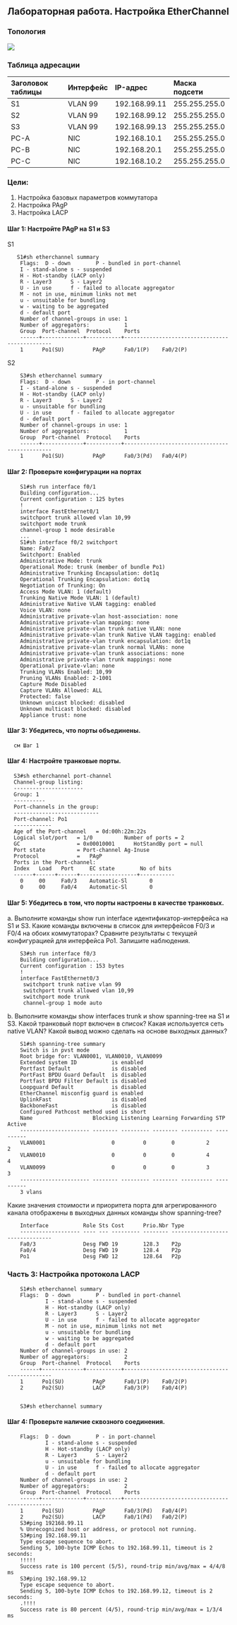 ## Лабораторная работа. Настройка EtherChannel

### Топология

![](topology.png)


### Таблица адресации

|Заголовок таблицы	|Интерфейс |IP-адрес	   |Маска подсети|
|:------------------|:---------|:------------|:------------|
|S1	                |VLAN 99	 |192.168.99.11|255.255.255.0|
|S2	                |VLAN 99	 |192.168.99.12|255.255.255.0|
|S3	                |VLAN 99	 |192.168.99.13|255.255.255.0|
|PC-A	              |NIC	     |192.168.10.1 |255.255.255.0|
|PC-B	              |NIC	     |192.168.20.1 |255.255.255.0|
|PC-C               |NIC	     |192.168.10.2 |255.255.255.0|

### Цели:

1. Настройка базовых параметров коммутатора
2. Настройка PAgP
3. Настройка LACP

#### Шаг 1:	Настройте PAgP на S1 и S3

S1

       S1#sh etherchannel summary 
        Flags:  D - down        P - bundled in port-channel
        I - stand-alone s - suspended
        H - Hot-standby (LACP only)
        R - Layer3      S - Layer2
        U - in use      f - failed to allocate aggregator
        M - not in use, minimum links not met
        u - unsuitable for bundling
        w - waiting to be aggregated
        d - default port
        Number of channel-groups in use: 1
        Number of aggregators:           1
        Group  Port-channel  Protocol    Ports
        ------+-------------+-----------+-----------------------------------------------
        1      Po1(SU)         PAgP      Fa0/1(P)    Fa0/2(P)    
        
S2

        S3#sh etherchannel summary 
        Flags:  D - down        P - in port-channel
        I - stand-alone s - suspended
        H - Hot-standby (LACP only)
        R - Layer3      S - Layer2
        u - unsuitable for bundling
        U - in use      f - failed to allocate aggregator
        d - default port
        Number of channel-groups in use: 1
        Number of aggregators:           1
        Group  Port-channel  Protocol    Ports
        ------+-------------+-----------+-----------------------------------------------
        1      Po1(SU)         PAgP      Fa0/3(Pd)   Fa0/4(P)    

#### Шаг 2:	Проверьте конфигурации на портах

        S1#sh run interface f0/1
        Building configuration...
        Current configuration : 125 bytes
        !
        interface FastEthernet0/1
        switchport trunk allowed vlan 10,99
        switchport mode trunk
        channel-group 1 mode desirable
        ...
        S1#sh interface f0/2 switchport 
        Name: Fa0/2
        Switchport: Enabled
        Administrative Mode: trunk
        Operational Mode: trunk (member of bundle Po1)
        Administrative Trunking Encapsulation: dot1q
        Operational Trunking Encapsulation: dot1q
        Negotiation of Trunking: On
        Access Mode VLAN: 1 (default)
        Trunking Native Mode VLAN: 1 (default)
        Administrative Native VLAN tagging: enabled
        Voice VLAN: none
        Administrative private-vlan host-association: none 
        Administrative private-vlan mapping: none 
        Administrative private-vlan trunk native VLAN: none
        Administrative private-vlan trunk Native VLAN tagging: enabled
        Administrative private-vlan trunk encapsulation: dot1q
        Administrative private-vlan trunk normal VLANs: none
        Administrative private-vlan trunk associations: none
        Administrative private-vlan trunk mappings: none
        Operational private-vlan: none
        Trunking VLANs Enabled: 10,99
        Pruning VLANs Enabled: 2-1001
        Capture Mode Disabled
        Capture VLANs Allowed: ALL
        Protected: false
        Unknown unicast blocked: disabled
        Unknown multicast blocked: disabled
        Appliance trust: none
        
#### Шаг 3:	Убедитесь, что порты объединены.
      см Шаг 1
      
#### Шаг 4:	Настройте транковые порты.

      S3#sh etherchannel port-channel 
      Channel-group listing: 
      ----------------------
      Group: 1 
      ----------
      Port-channels in the group: 
      ---------------------------
      Port-channel: Po1
      ------------
      Age of the Port-channel   = 0d:00h:22m:22s
      Logical slot/port   = 1/0          Number of ports = 2
      GC                  = 0x00010001      HotStandBy port = null
      Port state          = Port-channel Ag-Inuse 
      Protocol            =   PAgP
      Ports in the Port-channel: 
      Index   Load   Port     EC state        No of bits
      ------+------+------+------------------+-----------
        0     00     Fa0/3    Automatic-Sl       0
        0     00     Fa0/4    Automatic-Sl       0
        
#### Шаг 5:	Убедитесь в том, что порты настроены в качестве транковых.

a.	Выполните команды show run interface идентификатор-интерфейса на S1 и S3. Какие команды включены в список для интерфейсов F0/3 и F0/4 на обоих коммутаторах? Сравните результаты с текущей конфигурацией для интерфейса Po1. Запишите наблюдения.

        S3#sh run interface f0/3
        Building configuration...
        Current configuration : 153 bytes
        !
        interface FastEthernet0/3
         switchport trunk native vlan 99
         switchport trunk allowed vlan 10,99
         switchport mode trunk
         channel-group 1 mode auto

b.	Выполните команды show interfaces trunk и show spanning-tree на S1 и S3. Какой транковый порт включен в список? Какая используется сеть native VLAN? Какой вывод можно сделать на основе выходных данных?

        S1#sh spanning-tree summary 
        Switch is in pvst mode
        Root bridge for: VLAN0001, VLAN0010, VLAN0099
        Extended system ID           is enabled
        Portfast Default             is disabled
        PortFast BPDU Guard Default  is disabled
        Portfast BPDU Filter Default is disabled
        Loopguard Default            is disabled
        EtherChannel misconfig guard is enabled
        UplinkFast                   is disabled
        BackboneFast                 is disabled
        Configured Pathcost method used is short
        Name                   Blocking Listening Learning Forwarding STP Active
        ---------------------- -------- --------- -------- ---------- ----------
        VLAN0001                     0         0        0          2          2
        VLAN0010                     0         0        0          4          4
        VLAN0099                     0         0        0          3          3
        ---------------------- -------- --------- -------- ---------- ----------
        3 vlans  
 
Какие значения стоимости и приоритета порта для агрегированного канала отображены в выходных данных команды show spanning-tree?
       
        Interface           Role Sts Cost      Prio.Nbr Type
        ------------------- ---- --- --------- -------- --------------------------------
        Fa0/3               Desg FWD 19        128.3    P2p 
        Fa0/4               Desg FWD 19        128.4    P2p 
        Po1                 Desg FWD 12        128.64   P2p 
        
### Часть 3:	Настройка протокола LACP

        S1#sh etherchannel summary 
        Flags:  D - down        P - bundled in port-channel
                I - stand-alone s - suspended
                H - Hot-standby (LACP only)
                R - Layer3      S - Layer2
                U - in use      f - failed to allocate aggregator
                M - not in use, minimum links not met
                u - unsuitable for bundling
                w - waiting to be aggregated
                d - default port
        Number of channel-groups in use: 2
        Number of aggregators:           2
        Group  Port-channel  Protocol    Ports
        ------+-------------+-----------+-----------------------------------------------
        1      Po1(SU)         PAgP      Fa0/1(P)    Fa0/2(P)    
        2      Po2(SU)         LACP      Fa0/3(P)    Fa0/4(P) 
        
        
        S3#sh etherchannel summary 
        
#### Шаг 4:	Проверьте наличие сквозного соединения.

        Flags:  D - down        P - in port-channel
                I - stand-alone s - suspended
                H - Hot-standby (LACP only)
                R - Layer3      S - Layer2
                u - unsuitable for bundling
                U - in use      f - failed to allocate aggregator
                d - default port
        Number of channel-groups in use: 2
        Number of aggregators:           2
        Group  Port-channel  Protocol    Ports
        ------+-------------+-----------+-----------------------------------------------
        1      Po1(SU)         PAgP      Fa0/3(Pd)   Fa0/4(P)    
        2      Po2(SU)         LACP      Fa0/1(Pd)   Fa0/2(P)    
        S3#ping 192168.99.11
        % Unrecognized host or address, or protocol not running.
        S3#ping 192.168.99.11
        Type escape sequence to abort.
        Sending 5, 100-byte ICMP Echos to 192.168.99.11, timeout is 2 seconds:
        !!!!!
        Success rate is 100 percent (5/5), round-trip min/avg/max = 4/4/8 ms
        S3#ping 192.168.99.12
        Type escape sequence to abort.
        Sending 5, 100-byte ICMP Echos to 192.168.99.12, timeout is 2 seconds:
        .!!!!
        Success rate is 80 percent (4/5), round-trip min/avg/max = 1/3/4 ms
